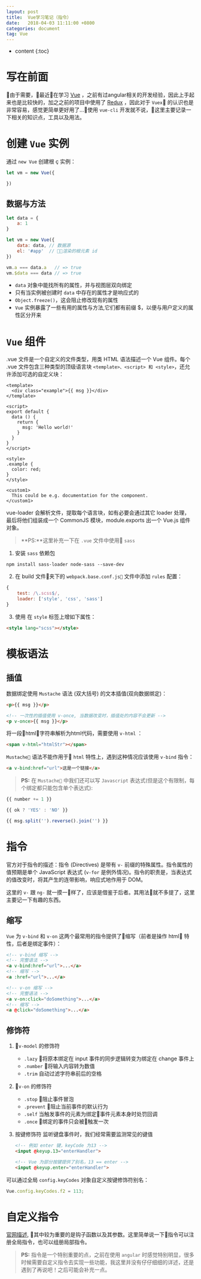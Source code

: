 ```yaml
---
layout: post
title:  Vue学习笔记（指令）
date:   2018-04-03 11:11:00 +0800
categories: document
tag: Vue
---
```


* content
{:toc}


写在前面
====================================

由于需要，最近在学习 [Vue](https://cn.vuejs.org/) ，之前有过angular相关的开发经验，因此上手起来也是比较快的，加之之前的项目中使用了 [Redux](https://github.com/reactjs/redux) ，因此对于 `Vuex` 的认识也是非常容易，感觉更简单更好用了...使用 `vue-cli` 开发就不说，这里主要记录一下相关的知识点，工具以及用法。

创建 `Vue` 实例
====================================

通过 `new Vue` 创建根 ç 实例：
```javascript
let vm = new Vue({

})
```

数据与方法
------------------------------------

```javascript
let data = {
    a: 1
}

let vm = new Vue({
    data: data, // 数据源
    el: '#app'  // 渲染的根元素 id
})

vm.a === data.a   // => true
vm.$data === data // => true
```
- `data` 对象中能找所有的属性，并与视图层双向绑定
- 只有当实例被创建时 `data` 中存在的属性才是响应式的
- `Object.freeze()`，这会阻止修改现有的属性
- `Vue` 实例暴露了一些有用的属性与方法,它们都有前缀 $，以便与用户定义的属性区分开来

`Vue` 组件
====================================

.vue 文件是一个自定义的文件类型，用类 HTML 语法描述一个 Vue 组件。每个 .vue 文件包含三种类型的顶级语言块 `<template>、<script> 和 <style>`，还允许添加可选的自定义块：

```
<template>
  <div class="example">{{ msg }}</div>
</template>

<script>
export default {
  data () {
    return {
      msg: 'Hello world!'
    }
  }
}
</script>

<style>
.example {
  color: red;
}
</style>

<custom1>
  This could be e.g. documentation for the component.
</custom1>
```
vue-loader 会解析文件，提取每个语言块，如有必要会通过其它 loader 处理，最后将他们组装成一个 CommonJS 模块，module.exports 出一个 Vue.js 组件对象。

> **PS:**这里补充一下在 `.vue` 文件中使用 `sass`
1. 安装 `sass` 依赖包
```npm
npm install sass-loader node-sass --save-dev
```
2. 在 build 文件夹下的 `webpack.base.conf.js` 文件中添加 `rules` 配置：
```javascript
{
    test: /\.scss$/,
    loader: ['style', 'css', 'sass']
}
```
3. 使用 
在 `style` 标签上增如下属性：
```html
<style lang="scss"></style>
```

模板语法
====================================

插值
------------------------------------
数据绑定使用 `Mustache` 语法 (双大括号) 的文本插值(双向数据绑定)：

```html
<p>{{ msg }}</p>

<!-- 一次性的插值使用 v-once, 当数据改变时，插值处的内容不会更新 -->
<p v-once>{{ msg }}</p>
```

将一段html字符串解析为html代码，需要使用 `v-html` 
：
```html
<span v-html="htmlStr"></span>
```

`Mustache` 语法不能作用于 `html` 特性上，遇到这种情况应该使用 `v-bind` 指令：
```html
<a v-bind:href="url">这是一个链接</a>
```

> **PS:** 在 `Mustache` 中我们还可以写 `Javascript` 表达式(但是这个有限制，每个绑定都只能包含单个表达式):
```javascript
{{ number += 1 }}

{{ ok ? 'YES' : 'NO' }}

{{ msg.split('').reverse().join('') }}
```

指令
====================================

官方对于指令的描述：指令 (Directives) 是带有 `v-` 前缀的特殊属性。指令属性的值预期是单个 JavaScript 表达式 (`v-for` 是例外情况)。指令的职责是，当表达式的值改变时，将其产生的连带影响，响应式地作用于 DOM。

这里的 `v-` 跟 `ng-` 就一摸一样了，应该是借鉴于后者。其用法就不多提了，这里主要记一下有趣的东西。

缩写
-----------------------------------
`Vue` 为 `v-bind` 和 `v-on` 这两个最常用的指令提供了缩写（前者是操作 html 特性，后者是绑定事件）：
```html
<!-- v-bind 缩写 -->
<!-- 完整语法 -->
<a v-bind:href="url">...</a>
<!-- 缩写 -->
<a :href="url">...</a>

<!-- v-on 缩写 -->
<!-- 完整语法 -->
<a v-on:click="doSomething">...</a>
<!-- 缩写 -->
<a @click="doSomething">...</a>
```

修饰符
-----------------------------------

1. `v-model` 的修饰符
    - `.lazy` 将原本绑定在 input 事件的同步逻辑转变为绑定在 change 事件上
    - `.number` 将输入内容转为数值
    - `.trim` 自动过滤字符串前后的空格

2. `v-on` 的修饰符
    - `.stop` 阻止事件冒泡
    - `.prevent` 阻止当前事件的默认行为
    - `.self` 当触发事件的元素为绑定事件元素本身时处罚回调
    - `.once` 绑定的事件只会被触发一次

3. 按键修饰符
    监听键盘事件时，我们经常需要监测常见的键值
    ```html
    <!-- 例如 enter 键，keyCode 为13 -->
    <input @keyup.13="enterHandler">

    <!-- Vue 为部分按键提供了别名，13 == enter -->
    <input @keyup.enter="enterHandler">
    ```

可以通过全局 `config.keyCodes` 对象自定义按键修饰符别名：
```javascript
Vue.config.keyCodes.f2 = 113;
```

自定义指令
====================================

[官网描述](https://cn.vuejs.org/v2/guide/custom-directive.html), 其中较为重要的是钩子函数以及其参数。这里简单说一下指令可以注册全局指令，也可以组册局部指令。

> **PS:** 指令是一个特别重要的点，之前在使用 `angular` 时感觉特别明显，很多时候需要自定义指令去实现一些功能，我这里并没有仔仔细细的详述，还是遇到了再说吧！之后可能会补充一点。